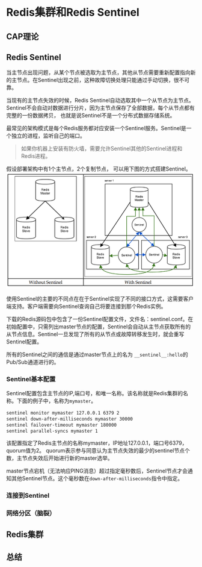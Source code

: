 # Redis集群和Redis Sentinel

## CAP理论

## Redis Sentinel
当主节点出现问题，从某个节点被选取为主节点，其他从节点需要重新配置指向新的主节点。在Sentinel出现之前，这种故障切换处理只能通过手动切换，很不可靠。

当现有的主节点失效的时候，Redis Sentinel自动选取其中一个从节点为主节点。Sentinel不会自动对数据进行分片，因为主节点保存了全部数据，每个从节点都有完整的一份数据拷贝， 也就是说Sentinel不是一个分布式数据存储系统。

最常见的架构模式是每个Redis服务都对应安装一个Sentinel服务。Sentinel是一个独立的进程，监听自己的端口。

> 如果你机器上安装有防火墙，需要允许Sentinel其他的Sentinel进程和Redis进程。

假设部署架构中有1个主节点，2个复制节点， 可以用下图的方式搭建Sentinel。
![](./images/9-1.png)

使用Sentinel的主要的不同点在在于Sentinel实现了不同的接口方式，这需要客户端支持。客户端需要向Sentinel查询自己将要连接到那个Redis实例。

下载的Redis源码包中包含了一份Sentinel配置文件，文件名：sentinel.conf。在初始配置中，只需列出master节点的配置，Sentinel会自动从主节点获取所有的从节点信息。Sentinel一旦发现了所有的从节点或故障转移发生时，就会重写Sentinel配置。

所有的Sentinel之间的通信是通过master节点上的名为 `__sentinel__:hello`的Pub/Sub通道进行的。

### Sentinel基本配置
Sentinel配置包含主节点的IP,端口号，和唯一名称。该名称就是Redis集群的名称。下面的例子中，名称为`mymaster`。
```
sentinel monitor mymaster 127.0.0.1 6379 2
sentinel down-after-milliseconds mymaster 30000
sentinel failover-timeout mymaster 180000
sentinel parallel-syncs mymaster 1
```
该配置指定了Redis主节点的名称mymaster，IP地址127.0.0.1，端口号6379，quorum值为2。 quorum表示参与同意认为主节点失效的最少的sentinel节点个数，主节点失效后开始进行新的master选举。

master节点宕机（无法响应PING消息）超过指定毫秒数后，Sentinel节点才会通知其他Sentinel节点。这个毫秒数在`down-after-milliseconds`指令中指定。


### 连接到Sentinel

### 网络分区（脑裂）




## Redis集群

## 总结



